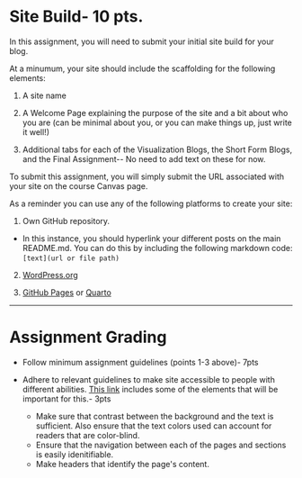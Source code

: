 # Site Build- 10 pts.

In this assignment, you will need to submit your initial site build for your blog. 

At a minumum, your site should include the scaffolding for the following elements: 

1. A site name 

2. A Welcome Page explaining the purpose of the site and a bit about who you are (can be minimal about you, or you can make things up, just write it well!) 

3. Additional tabs for each of the Visualization Blogs, the Short Form Blogs, and the Final Assignment-- No need to add text on these for now. 

To submit this assignment, you will simply submit the URL associated with your site on the course Canvas page. 

As a reminder you can use any of the following platforms to create your site: 

1) Own GitHub repository.
  - In this instance, you should hyperlink your different posts on the main README.md. You can do this by including the following markdown code: `[text](url or file path)`
 
2) [WordPress.org](wordpress.org) 

3) [GitHub Pages](https://pages.github.com/) or [Quarto](https://quarto.org/docs/websites/)  

---- 

# Assignment Grading 

- Follow minimum assignment guidelines (points 1-3 above)- 7pts 

- Adhere to relevant guidelines to make site accessible to people with different abilities. [This link](https://www.w3.org/WAI/tips/designing/) includes some of the elements that will be important for this.- 3pts

  - Make sure that contrast between the background and the text is sufficient. Also ensure that the text colors used can account for readers that are color-blind. 
  - Ensure that the navigation between each of the pages and sections is easily idenitifiable. 
  - Make headers that identify the page's content. 
